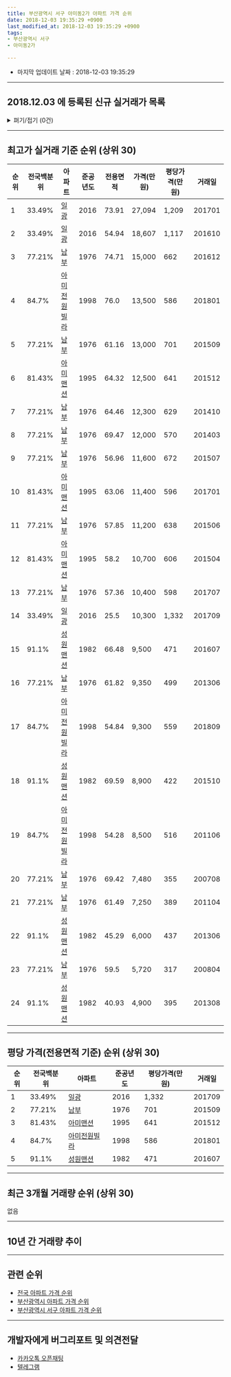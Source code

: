 ```yaml
---
title: 부산광역시 서구 아미동2가 아파트 가격 순위
date: 2018-12-03 19:35:29 +0900
last_modified_at: 2018-12-03 19:35:29 +0900
tags:
- 부산광역시 서구
- 아미동2가

---
```


* 마지막 업데이트 날짜 : 2018-12-03 19:35:29

---

## 2018.12.03 에 등록된 신규 실거래가 목록

<details>
<summary>펴기/접기 (0건)</summary>
<div markdown="1">

|아파트|전국백분위|준공년도|전용면적|가격(만원)|평당가격(만원)|거래일|
|---|---|---|---|---|---|---|
|없음|||||||


</div>
</details>

---

## 최고가 실거래 기준 순위 (상위 30)


|순위|전국백분위|아파트|준공년도|전용면적|가격(만원)|평당가격(만원)|거래일|
|---|---|---|---|---|---|---|---|
|1|33.49%|[일광](https://search.naver.com/search.naver?query=%EB%B6%80%EC%82%B0%EA%B4%91%EC%97%AD%EC%8B%9C+%EC%84%9C%EA%B5%AC+%EC%95%84%EB%AF%B8%EB%8F%992%EA%B0%80+%EC%9D%BC%EA%B4%91)|2016|73.91|27,094|1,209|201701|
|2|33.49%|[일광](https://search.naver.com/search.naver?query=%EB%B6%80%EC%82%B0%EA%B4%91%EC%97%AD%EC%8B%9C+%EC%84%9C%EA%B5%AC+%EC%95%84%EB%AF%B8%EB%8F%992%EA%B0%80+%EC%9D%BC%EA%B4%91)|2016|54.94|18,607|1,117|201610|
|3|77.21%|[남부](https://search.naver.com/search.naver?query=%EB%B6%80%EC%82%B0%EA%B4%91%EC%97%AD%EC%8B%9C+%EC%84%9C%EA%B5%AC+%EC%95%84%EB%AF%B8%EB%8F%992%EA%B0%80+%EB%82%A8%EB%B6%80)|1976|74.71|15,000|662|201612|
|4|84.7%|[아미전원빌라](https://search.naver.com/search.naver?query=%EB%B6%80%EC%82%B0%EA%B4%91%EC%97%AD%EC%8B%9C+%EC%84%9C%EA%B5%AC+%EC%95%84%EB%AF%B8%EB%8F%992%EA%B0%80+%EC%95%84%EB%AF%B8%EC%A0%84%EC%9B%90%EB%B9%8C%EB%9D%BC)|1998|76.0|13,500|586|201801|
|5|77.21%|[남부](https://search.naver.com/search.naver?query=%EB%B6%80%EC%82%B0%EA%B4%91%EC%97%AD%EC%8B%9C+%EC%84%9C%EA%B5%AC+%EC%95%84%EB%AF%B8%EB%8F%992%EA%B0%80+%EB%82%A8%EB%B6%80)|1976|61.16|13,000|701|201509|
|6|81.43%|[아미맨션](https://search.naver.com/search.naver?query=%EB%B6%80%EC%82%B0%EA%B4%91%EC%97%AD%EC%8B%9C+%EC%84%9C%EA%B5%AC+%EC%95%84%EB%AF%B8%EB%8F%992%EA%B0%80+%EC%95%84%EB%AF%B8%EB%A7%A8%EC%85%98)|1995|64.32|12,500|641|201512|
|7|77.21%|[남부](https://search.naver.com/search.naver?query=%EB%B6%80%EC%82%B0%EA%B4%91%EC%97%AD%EC%8B%9C+%EC%84%9C%EA%B5%AC+%EC%95%84%EB%AF%B8%EB%8F%992%EA%B0%80+%EB%82%A8%EB%B6%80)|1976|64.46|12,300|629|201410|
|8|77.21%|[남부](https://search.naver.com/search.naver?query=%EB%B6%80%EC%82%B0%EA%B4%91%EC%97%AD%EC%8B%9C+%EC%84%9C%EA%B5%AC+%EC%95%84%EB%AF%B8%EB%8F%992%EA%B0%80+%EB%82%A8%EB%B6%80)|1976|69.47|12,000|570|201403|
|9|77.21%|[남부](https://search.naver.com/search.naver?query=%EB%B6%80%EC%82%B0%EA%B4%91%EC%97%AD%EC%8B%9C+%EC%84%9C%EA%B5%AC+%EC%95%84%EB%AF%B8%EB%8F%992%EA%B0%80+%EB%82%A8%EB%B6%80)|1976|56.96|11,600|672|201507|
|10|81.43%|[아미맨션](https://search.naver.com/search.naver?query=%EB%B6%80%EC%82%B0%EA%B4%91%EC%97%AD%EC%8B%9C+%EC%84%9C%EA%B5%AC+%EC%95%84%EB%AF%B8%EB%8F%992%EA%B0%80+%EC%95%84%EB%AF%B8%EB%A7%A8%EC%85%98)|1995|63.06|11,400|596|201701|
|11|77.21%|[남부](https://search.naver.com/search.naver?query=%EB%B6%80%EC%82%B0%EA%B4%91%EC%97%AD%EC%8B%9C+%EC%84%9C%EA%B5%AC+%EC%95%84%EB%AF%B8%EB%8F%992%EA%B0%80+%EB%82%A8%EB%B6%80)|1976|57.85|11,200|638|201506|
|12|81.43%|[아미맨션](https://search.naver.com/search.naver?query=%EB%B6%80%EC%82%B0%EA%B4%91%EC%97%AD%EC%8B%9C+%EC%84%9C%EA%B5%AC+%EC%95%84%EB%AF%B8%EB%8F%992%EA%B0%80+%EC%95%84%EB%AF%B8%EB%A7%A8%EC%85%98)|1995|58.2|10,700|606|201504|
|13|77.21%|[남부](https://search.naver.com/search.naver?query=%EB%B6%80%EC%82%B0%EA%B4%91%EC%97%AD%EC%8B%9C+%EC%84%9C%EA%B5%AC+%EC%95%84%EB%AF%B8%EB%8F%992%EA%B0%80+%EB%82%A8%EB%B6%80)|1976|57.36|10,400|598|201707|
|14|33.49%|[일광](https://search.naver.com/search.naver?query=%EB%B6%80%EC%82%B0%EA%B4%91%EC%97%AD%EC%8B%9C+%EC%84%9C%EA%B5%AC+%EC%95%84%EB%AF%B8%EB%8F%992%EA%B0%80+%EC%9D%BC%EA%B4%91)|2016|25.5|10,300|1,332|201709|
|15|91.1%|[성원맨션](https://search.naver.com/search.naver?query=%EB%B6%80%EC%82%B0%EA%B4%91%EC%97%AD%EC%8B%9C+%EC%84%9C%EA%B5%AC+%EC%95%84%EB%AF%B8%EB%8F%992%EA%B0%80+%EC%84%B1%EC%9B%90%EB%A7%A8%EC%85%98)|1982|66.48|9,500|471|201607|
|16|77.21%|[남부](https://search.naver.com/search.naver?query=%EB%B6%80%EC%82%B0%EA%B4%91%EC%97%AD%EC%8B%9C+%EC%84%9C%EA%B5%AC+%EC%95%84%EB%AF%B8%EB%8F%992%EA%B0%80+%EB%82%A8%EB%B6%80)|1976|61.82|9,350|499|201306|
|17|84.7%|[아미전원빌라](https://search.naver.com/search.naver?query=%EB%B6%80%EC%82%B0%EA%B4%91%EC%97%AD%EC%8B%9C+%EC%84%9C%EA%B5%AC+%EC%95%84%EB%AF%B8%EB%8F%992%EA%B0%80+%EC%95%84%EB%AF%B8%EC%A0%84%EC%9B%90%EB%B9%8C%EB%9D%BC)|1998|54.84|9,300|559|201809|
|18|91.1%|[성원맨션](https://search.naver.com/search.naver?query=%EB%B6%80%EC%82%B0%EA%B4%91%EC%97%AD%EC%8B%9C+%EC%84%9C%EA%B5%AC+%EC%95%84%EB%AF%B8%EB%8F%992%EA%B0%80+%EC%84%B1%EC%9B%90%EB%A7%A8%EC%85%98)|1982|69.59|8,900|422|201510|
|19|84.7%|[아미전원빌라](https://search.naver.com/search.naver?query=%EB%B6%80%EC%82%B0%EA%B4%91%EC%97%AD%EC%8B%9C+%EC%84%9C%EA%B5%AC+%EC%95%84%EB%AF%B8%EB%8F%992%EA%B0%80+%EC%95%84%EB%AF%B8%EC%A0%84%EC%9B%90%EB%B9%8C%EB%9D%BC)|1998|54.28|8,500|516|201106|
|20|77.21%|[남부](https://search.naver.com/search.naver?query=%EB%B6%80%EC%82%B0%EA%B4%91%EC%97%AD%EC%8B%9C+%EC%84%9C%EA%B5%AC+%EC%95%84%EB%AF%B8%EB%8F%992%EA%B0%80+%EB%82%A8%EB%B6%80)|1976|69.42|7,480|355|200708|
|21|77.21%|[남부](https://search.naver.com/search.naver?query=%EB%B6%80%EC%82%B0%EA%B4%91%EC%97%AD%EC%8B%9C+%EC%84%9C%EA%B5%AC+%EC%95%84%EB%AF%B8%EB%8F%992%EA%B0%80+%EB%82%A8%EB%B6%80)|1976|61.49|7,250|389|201104|
|22|91.1%|[성원맨션](https://search.naver.com/search.naver?query=%EB%B6%80%EC%82%B0%EA%B4%91%EC%97%AD%EC%8B%9C+%EC%84%9C%EA%B5%AC+%EC%95%84%EB%AF%B8%EB%8F%992%EA%B0%80+%EC%84%B1%EC%9B%90%EB%A7%A8%EC%85%98)|1982|45.29|6,000|437|201306|
|23|77.21%|[남부](https://search.naver.com/search.naver?query=%EB%B6%80%EC%82%B0%EA%B4%91%EC%97%AD%EC%8B%9C+%EC%84%9C%EA%B5%AC+%EC%95%84%EB%AF%B8%EB%8F%992%EA%B0%80+%EB%82%A8%EB%B6%80)|1976|59.5|5,720|317|200804|
|24|91.1%|[성원맨션](https://search.naver.com/search.naver?query=%EB%B6%80%EC%82%B0%EA%B4%91%EC%97%AD%EC%8B%9C+%EC%84%9C%EA%B5%AC+%EC%95%84%EB%AF%B8%EB%8F%992%EA%B0%80+%EC%84%B1%EC%9B%90%EB%A7%A8%EC%85%98)|1982|40.93|4,900|395|201308|


---

## 평당 가격(전용면적 기준) 순위 (상위 30)


|순위|전국백분위|아파트|준공년도|평당가격(만원)|거래일|
|---|---|---|---|---|---|
|1|33.49%|[일광](https://search.naver.com/search.naver?query=%EB%B6%80%EC%82%B0%EA%B4%91%EC%97%AD%EC%8B%9C+%EC%84%9C%EA%B5%AC+%EC%95%84%EB%AF%B8%EB%8F%992%EA%B0%80+%EC%9D%BC%EA%B4%91)|2016|1,332|201709|
|2|77.21%|[남부](https://search.naver.com/search.naver?query=%EB%B6%80%EC%82%B0%EA%B4%91%EC%97%AD%EC%8B%9C+%EC%84%9C%EA%B5%AC+%EC%95%84%EB%AF%B8%EB%8F%992%EA%B0%80+%EB%82%A8%EB%B6%80)|1976|701|201509|
|3|81.43%|[아미맨션](https://search.naver.com/search.naver?query=%EB%B6%80%EC%82%B0%EA%B4%91%EC%97%AD%EC%8B%9C+%EC%84%9C%EA%B5%AC+%EC%95%84%EB%AF%B8%EB%8F%992%EA%B0%80+%EC%95%84%EB%AF%B8%EB%A7%A8%EC%85%98)|1995|641|201512|
|4|84.7%|[아미전원빌라](https://search.naver.com/search.naver?query=%EB%B6%80%EC%82%B0%EA%B4%91%EC%97%AD%EC%8B%9C+%EC%84%9C%EA%B5%AC+%EC%95%84%EB%AF%B8%EB%8F%992%EA%B0%80+%EC%95%84%EB%AF%B8%EC%A0%84%EC%9B%90%EB%B9%8C%EB%9D%BC)|1998|586|201801|
|5|91.1%|[성원맨션](https://search.naver.com/search.naver?query=%EB%B6%80%EC%82%B0%EA%B4%91%EC%97%AD%EC%8B%9C+%EC%84%9C%EA%B5%AC+%EC%95%84%EB%AF%B8%EB%8F%992%EA%B0%80+%EC%84%B1%EC%9B%90%EB%A7%A8%EC%85%98)|1982|471|201607|


---

## 최근 3개월 거래량 순위 (상위 30)

없음

---

## 10년 간 거래량 추이


<div style="width:100%;">
    <canvas id="deal_progress" height="250"></canvas>
</div>

<script>
new Chart(document.getElementById("deal_progress"), {
    type: 'line',
    data: {
        labels: ['200812','200901','200902','200903','200904','200905','200906','200907','200908','200909','200910','200911','200912','201001','201002','201003','201004','201005','201006','201007','201008','201009','201010','201011','201012','201101','201102','201103','201104','201105','201106','201107','201108','201109','201110','201111','201112','201201','201202','201203','201204','201205','201206','201207','201208','201209','201210','201211','201212','201301','201302','201303','201304','201305','201306','201307','201308','201309','201310','201311','201312','201401','201402','201403','201404','201405','201406','201407','201408','201409','201410','201411','201412','201501','201502','201503','201504','201505','201506','201507','201508','201509','201510','201511','201512','201601','201602','201603','201604','201605','201606','201607','201608','201609','201610','201611','201612','201701','201702','201703','201704','201705','201706','201707','201708','201709','201710','201711','201712','201801','201802','201803','201804','201805','201806','201807','201808','201809','201810','201811','201812'],
        datasets: [{
            label: '실거래 수',
            pointRadius: 1,
            data: [0, 1, 1, 1, 0, 0, 2, 3, 1, 1, 4, 0, 0, 2, 2, 1, 0, 0, 1, 1, 0, 0, 0, 1, 1, 1, 4, 1, 1, 3, 3, 1, 4, 2, 1, 2, 3, 0, 2, 2, 2, 0, 0, 0, 1, 1, 1, 1, 0, 0, 0, 0, 0, 1, 2, 2, 1, 0, 0, 0, 0, 1, 2, 1, 0, 0, 0, 1, 0, 2, 1, 1, 1, 0, 0, 0, 3, 0, 1, 1, 0, 2, 1, 1, 1, 0, 0, 1, 1, 0, 1, 1, 0, 1, 1, 3, 1, 2, 0, 1, 0, 2, 0, 1, 0, 2, 0, 0, 1, 3, 0, 2, 1, 0, 1, 1, 0, 2, 0, 0, 0],
            borderColor: "rgba(255, 201, 14, 1)",
            backgroundColor: "rgba(255, 201, 14, 0.5)",
            fill: true,
        }]
    },
    options: {
        responsive: true,
        title: {
            display: true,
            text: '10년간 거래량 추이'
        },
        tooltips: {
            mode: 'index',
            intersect: false,
        },
        hover: {
            mode: 'nearest',
            intersect: true
        },
        scales: {
            xAxes: [{
                display: true,
                scaleLabel: {
                    display: true,
                    labelString: '년/월'
                }
            }],
            yAxes: [{
                display: true,
                ticks: {
                    suggestedMin: 0,
                },
                scaleLabel: {
                    display: true,
                    labelString: '실거래 수'
                }
            }]
        }
    }
});

</script>


---

## 관련 순위

- [전국 아파트 가격 순위](https://inasie.github.io/apt-ranking/전국)
- [부산광역시 아파트 가격 순위](https://inasie.github.io/apt-ranking/부산광역시)
- [부산광역시 서구 아파트 가격 순위](https://inasie.github.io/apt-ranking/부산광역시-서구)


---

## 개발자에게 버그리포트 및 의견전달

- [카카오톡 오픈채팅](https://open.kakao.com/o/gLJUAP4)
- [텔레그램](https://t.me/inasie)

